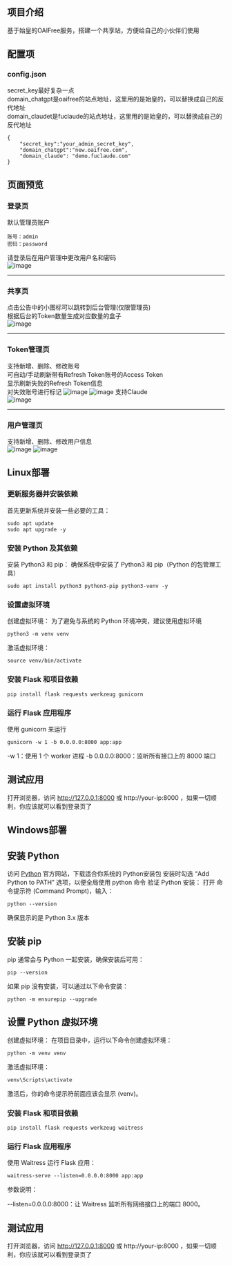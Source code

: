 ## 项目介绍  
基于始皇的OAIFree服务，搭建一个共享站，方便给自己的小伙伴们使用  

## 配置项  
### config.json
secret_key最好复杂一点  
domain_chatgpt是oaifree的站点地址，这里用的是始皇的，可以替换成自己的反代地址  
domain_claudet是fuclaude的站点地址，这里用的是始皇的，可以替换成自己的反代地址  
```
{
    "secret_key":"your_admin_secret_key",
    "domain_chatgpt":"new.oaifree.com", 
    "domain_claude": "demo.fuclaude.com"
}
```
## 页面预览  

### 登录页  
默认管理员账户
```
账号：admin
密码：password
```
请登录后在用户管理中更改用户名和密码  
![image](https://github.com/user-attachments/assets/d6503e6c-6267-48c2-a3fb-8d28de77d0be)

---
### 共享页  
点击公告中的小图标可以跳转到后台管理(仅限管理员)  
根据后台的Token数量生成对应数量的盒子  
![image](https://github.com/user-attachments/assets/02fb0e93-9361-4acf-984d-1b970a864ba4)

---
### Token管理页  
支持新增、删除、修改账号  
可自动/手动刷新带有Refresh Token账号的Access Token  
显示刷新失败的Refresh Token信息  
对失效账号进行标记
![image](https://github.com/user-attachments/assets/0a4e26f5-dc9f-49b4-bc88-0860748a73d7)
![image](https://github.com/user-attachments/assets/fe87321e-a5dc-49f7-9f58-449fb8957ae8)
支持Claude  
![image](https://github.com/user-attachments/assets/743f26cc-844c-425f-bb6b-7f85891017d6)


---
### 用户管理页 
支持新增、删除、修改用户信息  
![image](https://github.com/user-attachments/assets/a2a31fd6-2984-47c1-9616-227db7a16255)
![image](https://github.com/user-attachments/assets/62cb9e30-6b05-4fb5-b507-a822e1f2a027)

## Linux部署 

###  更新服务器并安装依赖
首先更新系统并安装一些必要的工具：

```
sudo apt update
sudo apt upgrade -y
```
### 安装 Python 及其依赖
安装 Python3 和 pip： 确保系统中安装了 Python3 和 pip（Python 的包管理工具）

```
sudo apt install python3 python3-pip python3-venv -y
```
### 设置虚拟环境
创建虚拟环境： 为了避免与系统的 Python 环境冲突，建议使用虚拟环境

```
python3 -m venv venv
```
激活虚拟环境：

```
source venv/bin/activate
```
### 安装 Flask 和项目依赖
```
pip install flask requests werkzeug gunicorn
```

### 运行 Flask 应用程序
使用 gunicorn 来运行
```
gunicorn -w 1 -b 0.0.0.0:8000 app:app
```
-w 1：使用 1 个 worker 进程
-b 0.0.0.0:8000：监听所有接口上的 8000 端口

## 测试应用
打开浏览器，访问 http://127.0.0.1:8000 或  http://your-ip:8000 ，如果一切顺利，你应该就可以看到登录页了

## Windows部署  

## 安装 Python
访问 [Python](https://www.python.org/downloads/) 官方网站，下载适合你系统的 Python安装包
安装时勾选 “Add Python to PATH” 选项，以便全局使用 python 命令
验证 Python 安装： 打开 命令提示符 (Command Prompt)，输入：

```
python --version
```
确保显示的是 Python 3.x 版本

## 安装 pip
pip 通常会与 Python 一起安装，确保安装后可用：

```
pip --version
```
如果 pip 没有安装，可以通过以下命令安装：

```
python -m ensurepip --upgrade
```

## 设置 Python 虚拟环境
创建虚拟环境： 在项目目录中，运行以下命令创建虚拟环境：

```
python -m venv venv
```
激活虚拟环境： 
```
venv\Scripts\activate
```
激活后，你的命令提示符前面应该会显示 (venv)。

### 安装 Flask 和项目依赖
```
pip install flask requests werkzeug waitress
```
### 运行 Flask 应用程序
使用 Waitress 运行 Flask 应用：

```
waitress-serve --listen=0.0.0.0:8000 app:app
```
参数说明：

--listen=0.0.0.0:8000：让 Waitress 监听所有网络接口上的端口 8000。

## 测试应用
打开浏览器，访问 http://127.0.0.1:8000 或  http://your-ip:8000 ，如果一切顺利，你应该就可以看到登录页了
